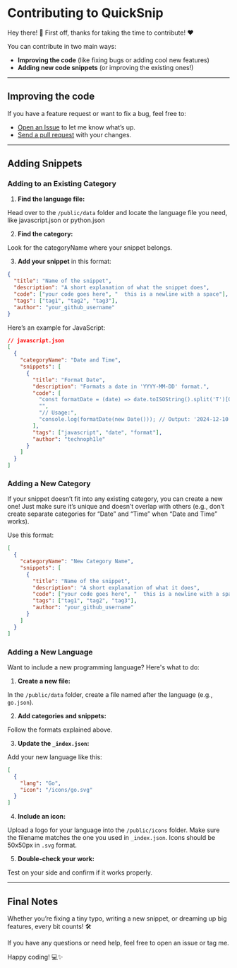 # Contributing to QuickSnip

Hey there! 👋 First off, thanks for taking the time to contribute! ❤️

You can contribute in two main ways:

- **Improving the code** (like fixing bugs or adding cool new features)
- **Adding new code snippets** (or improving the existing ones!)

---

## Improving the code

If you have a feature request or want to fix a bug, feel free to:

- [Open an Issue](https://github.com/dostonnabotov/sass-template/issues) to let me know what’s up.
- [Send a pull request](https://github.com/dostonnabotov/sass-template/pulls) with your changes.

---

## Adding Snippets

### Adding to an Existing Category

1. **Find the language file:**

Head over to the `/public/data` folder and locate the language file you need, like javascript.json or python.json

2. **Find the category:**

Look for the categoryName where your snippet belongs.

3. **Add your snippet** in this format:

```json
{
  "title": "Name of the snippet",
  "description": "A short explanation of what the snippet does",
  "code": ["your code goes here", "  this is a newline with a space"],
  "tags": ["tag1", "tag2", "tag3"],
  "author": "your_github_username"
}
```

Here’s an example for JavaScript:

```json
// javascript.json
[
  {
    "categoryName": "Date and Time",
    "snippets": [
      {
        "title": "Format Date",
        "description": "Formats a date in 'YYYY-MM-DD' format.",
        "code": [
          "const formatDate = (date) => date.toISOString().split('T')[0];",
          "",
          "// Usage:",
          "console.log(formatDate(new Date())); // Output: '2024-12-10'"
        ],
        "tags": ["javascript", "date", "format"],
        "author": "technoph1le"
      }
    ]
  }
]
```

### Adding a New Category

If your snippet doesn’t fit into any existing category, you can create a new one! Just make sure it’s unique and doesn’t overlap with others (e.g., don’t create separate categories for “Date” and “Time” when “Date and Time” works).

Use this format:

```json
[
  {
    "categoryName": "New Category Name",
    "snippets": [
      {
        "title": "Name of the snippet",
        "description": "A short explanation of what it does",
        "code": ["your code goes here", "  this is a newline with a space"],
        "tags": ["tag1", "tag2", "tag3"],
        "author": "your_github_username"
      }
    ]
  }
]
```

### Adding a New Language

Want to include a new programming language? Here's what to do:

1. **Create a new file:**

In the `/public/data` folder, create a file named after the language (e.g., `go.json`).

2. **Add categories and snippets:**

Follow the formats explained above.

3. **Update the `_index.json`:**

Add your new language like this:

```json
[
  {
    "lang": "Go",
    "icon": "/icons/go.svg"
  }
]
```

4. **Include an icon:**

Upload a logo for your language into the `/public/icons` folder. Make sure the filename matches the one you used in `_index.json`. Icons should be 50x50px in `.svg` format.

5. **Double-check your work:**

Test on your side and confirm if it works properly.

---

## Final Notes

Whether you’re fixing a tiny typo, writing a new snippet, or dreaming up big features, every bit counts! 🛠️

If you have any questions or need help, feel free to open an issue or tag me.

Happy coding! 💻✨
